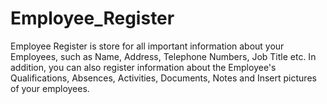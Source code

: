 # Employee_Register
Employee Register is store for all important information about your Employees, such as Name, Address, Telephone Numbers, Job Title etc.  In addition, you can also register information about the Employee's Qualifications, Absences, Activities, Documents, Notes and Insert pictures of your employees.
